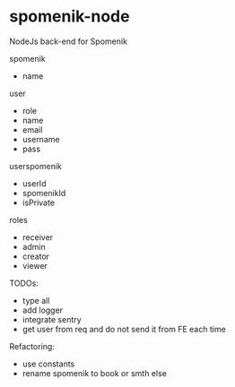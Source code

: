 # spomenik-node
NodeJs back-end for Spomenik


spomenik
- name

user
- role
- name
- email
- username
- pass

userspomenik
- userId
- spomenikId
- isPrivate

roles
- receiver
- admin
- creator
- viewer


TODOs:
- type all
- add logger
- integrate sentry
- get user from req and do not send it from FE each time  

Refactoring:
- use constants
- rename spomenik to book or smth else
